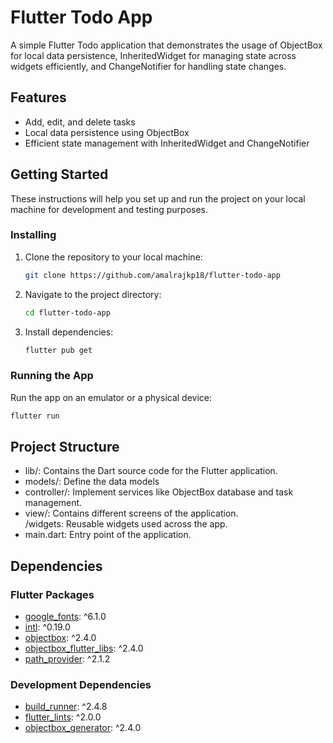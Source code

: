 # Flutter Todo App 

A simple Flutter Todo application that demonstrates the usage of ObjectBox for local data persistence, InheritedWidget for managing state across widgets efficiently, and ChangeNotifier for handling state changes.

## Features

- Add, edit, and delete tasks
- Local data persistence using ObjectBox
- Efficient state management with InheritedWidget and ChangeNotifier

## Getting Started

These instructions will help you set up and run the project on your local machine for development and testing purposes.

### Installing

1. Clone the repository to your local machine:

    ```bash
    git clone https://github.com/amalrajkp18/flutter-todo-app
    ```

2. Navigate to the project directory:

    ```bash
    cd flutter-todo-app
    ```

3. Install dependencies:

    ```bash
    flutter pub get
    ```

### Running the App

Run the app on an emulator or a physical device:

```bash
flutter run
```

## Project Structure
  - lib/: Contains the Dart source code for the Flutter application.
  - models/: Define the data models
  - controller/: Implement services like ObjectBox database and task management.
  - view/: Contains different screens of the application.<br>/widgets: Reusable widgets used across the app.
  - main.dart: Entry point of the application.

## Dependencies

### Flutter Packages

- [google_fonts](https://pub.dev/packages/google_fonts): ^6.1.0
- [intl](https://pub.dev/packages/intl): ^0.19.0
- [objectbox](https://pub.dev/packages/objectbox): ^2.4.0
- [objectbox_flutter_libs](https://pub.dev/packages/objectbox_flutter_libs): ^2.4.0
- [path_provider](https://pub.dev/packages/path_provider): ^2.1.2

### Development Dependencies

- [build_runner](https://pub.dev/packages/build_runner): ^2.4.8
- [flutter_lints](https://pub.dev/packages/flutter_lints): ^2.0.0
- [objectbox_generator](https://pub.dev/packages/objectbox_generator): ^2.4.0


